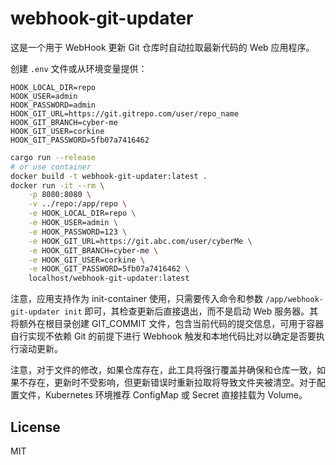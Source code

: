 # webhook-git-updater

这是一个用于 WebHook 更新 Git 仓库时自动拉取最新代码的 Web 应用程序。

创建 `.env` 文件或从环境变量提供：

```env
HOOK_LOCAL_DIR=repo
HOOK_USER=admin
HOOK_PASSWORD=admin
HOOK_GIT_URL=https://git.gitrepo.com/user/repo_name
HOOK_GIT_BRANCH=cyber-me
HOOK_GIT_USER=corkine
HOOK_GIT_PASSWORD=5fb07a7416462
```

```bash
cargo run --release
# or use container
docker build -t webhook-git-updater:latest .
docker run -it --rm \
    -p 8080:8080 \
    -v ../repo:/app/repo \
    -e HOOK_LOCAL_DIR=repo \
    -e HOOK_USER=admin \
    -e HOOK_PASSWORD=123 \
    -e HOOK_GIT_URL=https://git.abc.com/user/cyberMe \
    -e HOOK_GIT_BRANCH=cyber-me \
    -e HOOK_GIT_USER=corkine \
    -e HOOK_GIT_PASSWORD=5fb07a7416462 \
    localhost/webhook-git-updater:latest
```

注意，应用支持作为 init-container 使用，只需要传入命令和参数 `/app/webhook-git-updater init` 即可，其检查更新后直接退出，而不是启动 Web 服务器。其将额外在根目录创建 GIT_COMMIT 文件，包含当前代码的提交信息，可用于容器自行实现不依赖 Git 的前提下进行 Webhook 触发和本地代码比对以确定是否要执行滚动更新。

注意，对于文件的修改，如果仓库存在，此工具将强行覆盖并确保和仓库一致，如果不存在，更新时不受影响，但更新错误时重新拉取将导致文件夹被清空。对于配置文件，Kubernetes 环境推荐 ConfigMap 或 Secret 直接挂载为 Volume。

## License

MIT
